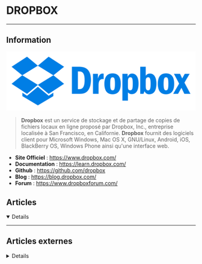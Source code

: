 # DROPBOX
---

## <i class="fa-solid fa-hashtag"></i> Information

![Logo](../../_media/apps/dropbox/dropbox_logo.png ':size=250 :no-zoom')


> <i class="fa-solid fa-quote-left"></i> **Dropbox** est un service de stockage et de partage de copies de fichiers locaux en ligne proposé par Dropbox, Inc., entreprise localisée à San Francisco, en Californie. **Dropbox** fournit des logiciels client pour Microsoft Windows, Mac OS X, GNU/Linux, Android, iOS, BlackBerry OS, Windows Phone ainsi qu'une interface web. <i class="fa-solid fa-quote-left fa-rotate-180"></i>


- <i class="fa-solid fa-globe"></i> **Site Officiel** : https://www.dropbox.com/
- <i class="fa-solid fa-book"></i> **Documentation** : https://learn.dropbox.com/
- <i class="fa-brands fa-github"></i> **Github** : https://github.com/dropbox
- <i class="fab fa-blogger-b"></i> **Blog** : https://blog.dropbox.com/
- <i class="fas fa-comments"></i> **Forum** : https://www.dropboxforum.com/



## <i class="fa-regular fa-newspaper"></i> Articles

<details open>

</details>

---

## <i class="fa-solid fa-glasses"></i> Articles externes

<details>

- [How to Enable Two-Step Verification in Dropbox](https://www.makeuseof.com/how-to-enable-two-step-verification-dropbox/)
- [How to Track A Stolen Device Through Dropbox](https://www.makeuseof.com/track-stolen-device-through-dropbox/)

</details>
